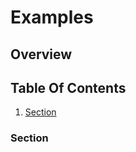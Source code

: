# Examples

[//]: # (Additional Information on the topic goes here)

[//]: # (What will you learn)
[//]: # (Optional)

## Overview

[//]: # (Internal navigation)

## Table Of Contents

1. [Section](#section)

[//]: # (Fill As many of these as you need. Use h4 and further here, do not include h1s, h2s or h3s.)

### Section

[//]: # (Optional Section)
[//]: # (## Read Next:)
